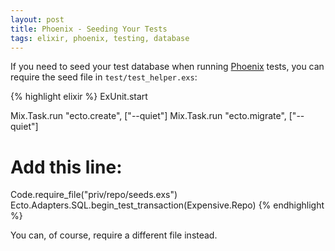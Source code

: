 ```yaml
---
layout: post
title: Phoenix - Seeding Your Tests
tags: elixir, phoenix, testing, database
---
```


If you need to seed your test database when running
[Phoenix](http://www.phoenixframework.org/) tests, you can require the seed
file in `test/test_helper.exs`:

{% highlight elixir %}
ExUnit.start

Mix.Task.run "ecto.create", ["--quiet"]
Mix.Task.run "ecto.migrate", ["--quiet"]
# Add this line:
Code.require_file("priv/repo/seeds.exs")
Ecto.Adapters.SQL.begin_test_transaction(Expensive.Repo)
{% endhighlight %}

You can, of course, require a different file instead.
